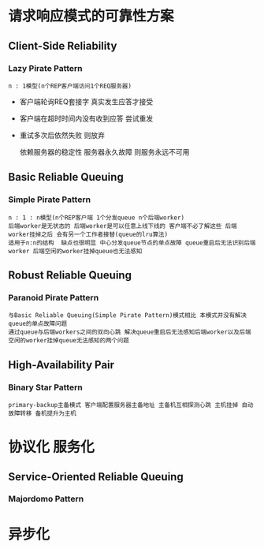 
# 请求响应模式的可靠性方案
## Client-Side Reliability ##
### Lazy Pirate Pattern 
    n : 1模型(n个REP客户端访问1个REQ服务器)
* 客户端轮询REQ套接字 真实发生应答才接受
* 客户端在超时时间内没有收到应答 尝试重发
* 重试多次后依然失败 则放弃

    依赖服务器的稳定性 服务器永久故障 则服务永远不可用

## Basic Reliable Queuing ##
### Simple Pirate Pattern
    n : 1 : n模型(n个REP客户端 1个分发queue n个后端worker)
    后端worker是无状态的 后端worker是可以任意上线下线的 客户端不必了解这些 后端worker挂掉之后 会有另一个工作者接替(queue的lru算法)
    适用于n:n的结构  缺点也很明显 中心分发queue节点的单点故障 queue重启后无法识别后端worker 后端空闲的worker挂掉queue也无法感知

## Robust Reliable Queuing ##
### Paranoid Pirate Pattern
    与Basic Reliable Queuing(Simple Pirate Pattern)模式相比 本模式并没有解决queue的单点故障问题 
    通过queue与后端workers之间的双向心跳 解决queue重启后无法感知后端worker以及后端空闲的worker挂掉queue无法感知的两个问题


## High-Availability Pair ##
### Binary Star Pattern
    primary-backup主备模式 客户端配置服务器主备地址 主备机互相探测心跳 主机挂掉 自动故障转移 备机提升为主机


# 协议化 服务化
## Service-Oriented Reliable Queuing ##
### Majordomo Pattern


# 异步化


